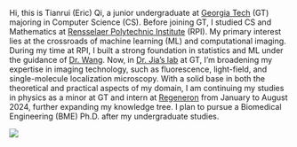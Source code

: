 Hi, this is Tianrui (Eric) Qi, a junior undergraduate at [Georgia Tech](https://www.gatech.edu/) (GT) majoring in Computer Science (CS). 
Before joining GT, I studied CS and Mathematics at [Rensselaer Polytechnic Institute](https://www.rpi.edu/) (RPI). 
My primary interest lies at the crossroads of machine learning (ML) and computational imaging. 
During my time at RPI, I built a strong foundation in statistics and ML under the guidance of [Dr. Wang](https://wang-axis.github.io/). 
Now, in [Dr. Jia’s lab](https://sites.google.com/site/thejialab/) at GT, I’m broadening my expertise in imaging technology, such as fluorescence, light-field, and single-molecule localization microscopy. 
With a solid base in both the theoretical and practical aspects of my domain, I am continuing my studies in physics as a minor at GT and intern at [Regeneron](https://www.regeneron.com) from January to August 2024, further expanding my knowledge tree.
I plan to pursue a Biomedical Engineering (BME) Ph.D. after my undergraduate studies.

![](https://komarev.com/ghpvc/?username=tianrui-qi)
